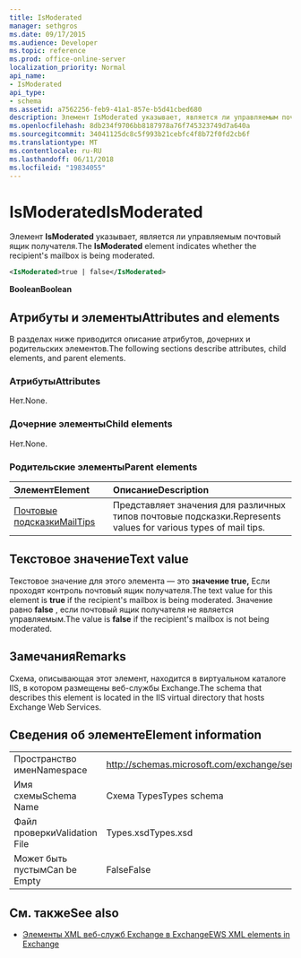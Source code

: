 ```yaml
---
title: IsModerated
manager: sethgros
ms.date: 09/17/2015
ms.audience: Developer
ms.topic: reference
ms.prod: office-online-server
localization_priority: Normal
api_name:
- IsModerated
api_type:
- schema
ms.assetid: a7562256-feb9-41a1-857e-b5d41cbed680
description: Элемент IsModerated указывает, является ли управляемым почтовый ящик получателя.
ms.openlocfilehash: 8db234f9706bb8187978a76f745323749d7a640a
ms.sourcegitcommit: 34041125dc8c5f993b21cebfc4f8b72f0fd2cb6f
ms.translationtype: MT
ms.contentlocale: ru-RU
ms.lasthandoff: 06/11/2018
ms.locfileid: "19834055"
---
```

# <a name="ismoderated"></a><span data-ttu-id="ed282-103">IsModerated</span><span class="sxs-lookup"><span data-stu-id="ed282-103">IsModerated</span></span>

<span data-ttu-id="ed282-104">Элемент **IsModerated** указывает, является ли управляемым почтовый ящик получателя.</span><span class="sxs-lookup"><span data-stu-id="ed282-104">The **IsModerated** element indicates whether the recipient's mailbox is being moderated.</span></span> 
  
```XML
<IsModerated>true | false</IsModerated>
```

 <span data-ttu-id="ed282-105">**Boolean**</span><span class="sxs-lookup"><span data-stu-id="ed282-105">**Boolean**</span></span>
## <a name="attributes-and-elements"></a><span data-ttu-id="ed282-106">Атрибуты и элементы</span><span class="sxs-lookup"><span data-stu-id="ed282-106">Attributes and elements</span></span>

<span data-ttu-id="ed282-107">В разделах ниже приводится описание атрибутов, дочерних и родительских элементов.</span><span class="sxs-lookup"><span data-stu-id="ed282-107">The following sections describe attributes, child elements, and parent elements.</span></span>
  
### <a name="attributes"></a><span data-ttu-id="ed282-108">Атрибуты</span><span class="sxs-lookup"><span data-stu-id="ed282-108">Attributes</span></span>

<span data-ttu-id="ed282-109">Нет.</span><span class="sxs-lookup"><span data-stu-id="ed282-109">None.</span></span>
  
### <a name="child-elements"></a><span data-ttu-id="ed282-110">Дочерние элементы</span><span class="sxs-lookup"><span data-stu-id="ed282-110">Child elements</span></span>

<span data-ttu-id="ed282-111">Нет.</span><span class="sxs-lookup"><span data-stu-id="ed282-111">None.</span></span>
  
### <a name="parent-elements"></a><span data-ttu-id="ed282-112">Родительские элементы</span><span class="sxs-lookup"><span data-stu-id="ed282-112">Parent elements</span></span>

|<span data-ttu-id="ed282-113">**Элемент**</span><span class="sxs-lookup"><span data-stu-id="ed282-113">**Element**</span></span>|<span data-ttu-id="ed282-114">**Описание**</span><span class="sxs-lookup"><span data-stu-id="ed282-114">**Description**</span></span>|
|:-----|:-----|
|[<span data-ttu-id="ed282-115">Почтовые подсказки</span><span class="sxs-lookup"><span data-stu-id="ed282-115">MailTips</span></span>](mailtips.md) <br/> |<span data-ttu-id="ed282-116">Представляет значения для различных типов почтовые подсказки.</span><span class="sxs-lookup"><span data-stu-id="ed282-116">Represents values for various types of mail tips.</span></span>  <br/> |
   
## <a name="text-value"></a><span data-ttu-id="ed282-117">Текстовое значение</span><span class="sxs-lookup"><span data-stu-id="ed282-117">Text value</span></span>

<span data-ttu-id="ed282-118">Текстовое значение для этого элемента — это **значение true,** Если проходят контроль почтовый ящик получателя.</span><span class="sxs-lookup"><span data-stu-id="ed282-118">The text value for this element is **true** if the recipient's mailbox is being moderated.</span></span> <span data-ttu-id="ed282-119">Значение равно **false** , если почтовый ящик получателя не является управляемым.</span><span class="sxs-lookup"><span data-stu-id="ed282-119">The value is **false** if the recipient's mailbox is not being moderated.</span></span> 
  
## <a name="remarks"></a><span data-ttu-id="ed282-120">Замечания</span><span class="sxs-lookup"><span data-stu-id="ed282-120">Remarks</span></span>

<span data-ttu-id="ed282-121">Схема, описывающая этот элемент, находится в виртуальном каталоге IIS, в котором размещены веб-службы Exchange.</span><span class="sxs-lookup"><span data-stu-id="ed282-121">The schema that describes this element is located in the IIS virtual directory that hosts Exchange Web Services.</span></span>
  
## <a name="element-information"></a><span data-ttu-id="ed282-122">Сведения об элементе</span><span class="sxs-lookup"><span data-stu-id="ed282-122">Element information</span></span>

|||
|:-----|:-----|
|<span data-ttu-id="ed282-123">Пространство имен</span><span class="sxs-lookup"><span data-stu-id="ed282-123">Namespace</span></span>  <br/> |http://schemas.microsoft.com/exchange/services/2006/types  <br/> |
|<span data-ttu-id="ed282-124">Имя схемы</span><span class="sxs-lookup"><span data-stu-id="ed282-124">Schema Name</span></span>  <br/> |<span data-ttu-id="ed282-125">Схема Types</span><span class="sxs-lookup"><span data-stu-id="ed282-125">Types schema</span></span>  <br/> |
|<span data-ttu-id="ed282-126">Файл проверки</span><span class="sxs-lookup"><span data-stu-id="ed282-126">Validation File</span></span>  <br/> |<span data-ttu-id="ed282-127">Types.xsd</span><span class="sxs-lookup"><span data-stu-id="ed282-127">Types.xsd</span></span>  <br/> |
|<span data-ttu-id="ed282-128">Может быть пустым</span><span class="sxs-lookup"><span data-stu-id="ed282-128">Can be Empty</span></span>  <br/> |<span data-ttu-id="ed282-129">False</span><span class="sxs-lookup"><span data-stu-id="ed282-129">False</span></span>  <br/> |
   
## <a name="see-also"></a><span data-ttu-id="ed282-130">См. также</span><span class="sxs-lookup"><span data-stu-id="ed282-130">See also</span></span>



- [<span data-ttu-id="ed282-131">Элементы XML веб-служб Exchange в Exchange</span><span class="sxs-lookup"><span data-stu-id="ed282-131">EWS XML elements in Exchange</span></span>](ews-xml-elements-in-exchange.md)

